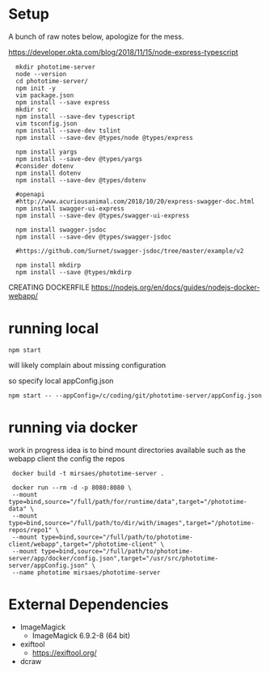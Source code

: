 # Setup

A bunch of raw notes below, apologize for the mess.

https://developer.okta.com/blog/2018/11/15/node-express-typescript

```
  mkdir phototime-server
  node --version
  cd phototime-server/
  npm init -y
  vim package.json
  npm install --save express
  mkdir src
  npm install --save-dev typescript
  vim tsconfig.json
  npm install --save-dev tslint
  npm install --save-dev @types/node @types/express
```
```
  npm install yargs
  npm install --save-dev @types/yargs
  #consider dotenv
  npm install dotenv
  npm install --save-dev @types/dotenv
```

```
  #openapi
  #http://www.acuriousanimal.com/2018/10/20/express-swagger-doc.html
  npm install swagger-ui-express
  npm install --save-dev @types/swagger-ui-express

  npm install swagger-jsdoc
  npm install --save-dev @types/swagger-jsdoc

  #https://github.com/Surnet/swagger-jsdoc/tree/master/example/v2
```

```
  npm install mkdirp
  npm install --save @types/mkdirp
```

CREATING DOCKERFILE
https://nodejs.org/en/docs/guides/nodejs-docker-webapp/


# running local

`npm start`

will likely complain about missing configuration

so specify local appConfig.json

`npm start -- --appConfig=/c/coding/git/phototime-server/appConfig.json`

# running via docker

work in progress
idea is to bind mount directories available such as
the webapp client
the config
the repos

```
 docker build -t mirsaes/phototime-server .
 
 docker run --rm -d -p 8080:8080 \
 --mount type=bind,source="/full/path/for/runtime/data",target="/phototime-data" \
 --mount type=bind,source="/full/path/to/dir/with/images",target="/phototime-repos/repo1" \
 --mount type=bind,source="/full/path/to/phototime-client/webapp",target="/phototime-client" \
 --mount type=bind,source="/full/path/to/phototime-server/app/docker/config.json",target="/usr/src/phototime-server/appConfig.json" \
 --name phototime mirsaes/phototime-server
```

# External Dependencies
* ImageMagick
  * ImageMagick 6.9.2-8 (64 bit)
* exiftool
  * https://exiftool.org/
* dcraw

